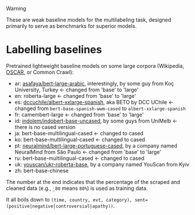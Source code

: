 > [!WARNING]
> These are weak baseline models for the multilabeling task, designed primarily to serve as benchmarks for superior models.

# Labelling baselines
Pretrained lightweight baseline models on some large corpora (Wikipedia, [OSCAR](https://github.com/oscar-project/ungoliant), or Common Crawl):
* ar: [asafaya/bert-large-arabic](https://github.com/alisafaya/Arabic-BERT), interestingly, by some guy from Koç University, Turkey    <- changed from 'base' to 'large'
* en: roberta-large    <- changed from 'base' to 'large'
* es: [dccuchile/albert-xxlarge-spanish](https://github.com/dccuchile/beto), aka BETO by DCC UChile    <- changed from `bert-base-spanish-wwm-cased` to `albert-xxlarge-spanish`
* fr: camembert-large    <- changed from 'base' to 'large'
* id: [indolem/indobert-base-uncased](https://github.com/indolem/indolem), by some guys from UniMelb    <- there is no cased version
* ja: bert-base-multilingual-cased    <- changed to cased
* ko: bert-base-multilingual-cased    <- changed to cased
* pt: [neuralmind/bert-large-portuguese-cased](https://github.com/neuralmind-ai/portuguese-bert), by a company named NeuralMind from São Paulo    <- changed from 'base' to 'large'
* ru: bert-base-multilingual-cased    <- changed to cased
* uk: [youscan/ukr-roberta-base](https://github.com/youscan/language-models), by a company named YouScan from Kyiv
* zh: bert-base-chinese

The number at the end indicates that the percentage of the scraped and cleaned data (e.g., `_80` means `80%`) is used as training data.

It all boils down to `(time, country, evt, category), sent=(positive|negative|controversial|apathy))`.
